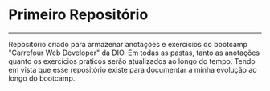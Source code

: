 # Primeiro Repositório
<hr>
Repositório criado para armazenar anotações e exercícios do bootcamp "Carrefour Web Developer" da DIO. Em todas as pastas, tanto as anotações quanto os exercícios práticos serão atualizados ao longo do tempo. Tendo em vista que esse repositório existe para documentar a minha evolução ao longo do bootcamp.

